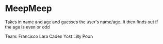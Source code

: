# MeepMeep
Takes in name and age and guesses the user's name/age. It then finds out if
the age is even or odd

Team:
Francisco Lara
Caden Yost
Lilly Poon

